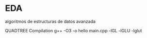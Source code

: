 # EDA
algoritmos de estructuras de datos avanzada


QUADTREE Compilation
g++ -O3 -o hello main.cpp -lGL -lGLU -lglut

